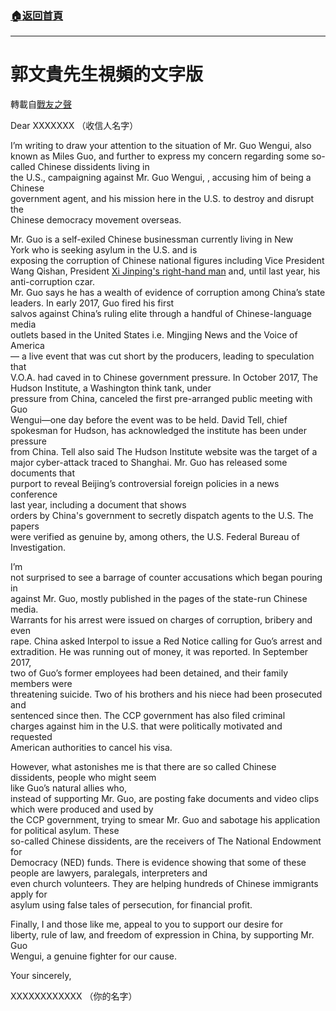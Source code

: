 ###  [:house:返回首頁](https://github.com/ourhimalayas/txt)
---
# 郭文貴先生視頻的文字版
轉載自[戰友之聲](http://littleantvoice.blogspot.com)

Dear XXXXXXX （收信人名字）




I’m writing to draw your attention to the situation of Mr. Guo Wengui, also known as Miles Guo, and further to express my concern regarding some so-called Chinese dissidents living in<br>the U.S., campaigning against Mr. Guo Wengui, , accusing him of being a Chinese<br>government agent, and his mission here in the U.S. to destroy and disrupt the<br>Chinese democracy movement overseas.





Mr. Guo is a self-exiled Chinese businessman currently living in New<br>York who is seeking asylum in the U.S. and is<br>exposing the corruption of Chinese national figures including Vice President<br>Wang Qishan, President [Xi Jinping's right-hand man](https://asia.nikkei.com/Editor-s-Picks/China-up-close/Only-Wang-Qishan-knew-what-Xi-Jinping-was-going-to-do) and, until last year, his anti-corruption czar.<br>Mr. Guo says he has a wealth of evidence of corruption among China’s state<br>leaders. In early 2017, Guo fired his first<br>salvos against China’s ruling elite through a handful of Chinese-language media<br>outlets based in the United States i.e. Mingjing News and the Voice of America<br>— a live event that was cut short by the producers, leading to speculation that<br>V.O.A. had caved in to Chinese government pressure. In October 2017, The<br>Hudson Institute, a Washington think tank, under<br>pressure from China, canceled the first pre-arranged public meeting with Guo<br>Wengui—one day before the event was to be held. David Tell, chief<br>spokesman for Hudson, has acknowledged the institute has been under pressure<br>from China. Tell also said The Hudson Institute website was the target of a<br>major cyber-attack traced to Shanghai. Mr. Guo has released some documents that<br>purport to reveal Beijing’s controversial foreign policies in a news conference<br>last year, including a document that shows<br>orders by China's government to secretly dispatch agents to the U.S. The papers<br>were verified as genuine by, among others, the U.S. Federal Bureau of<br>Investigation.





I’m<br>not surprised to see a barrage of counter accusations which began pouring in<br>against Mr. Guo, mostly published in the pages of the state-run Chinese media.<br>Warrants for his arrest were issued on charges of corruption, bribery and even<br>rape. China asked Interpol to issue a Red Notice calling for Guo’s arrest and<br>extradition. He was running out of money, it was reported. In September 2017,<br>two of Guo’s former employees had been detained, and their family members were<br>threatening suicide. Two of his brothers and his niece had been prosecuted and<br>sentenced since then. The CCP government has also filed criminal<br>charges against him in the U.S. that were politically motivated and requested<br>American authorities to cancel his visa.


However, what astonishes me is that there are so called Chinese<br>dissidents, people who might seem<br>like Guo’s natural allies who,<br>instead of supporting Mr. Guo, are posting fake documents and video clips which were produced and used by<br>the CCP government, trying to smear Mr. Guo and sabotage his application for political asylum. These<br>so-called Chinese dissidents, are the receivers of The National Endowment for<br>Democracy (NED) funds. There is evidence showing that some of these people are lawyers, paralegals, interpreters and<br>even church volunteers. They are helping hundreds of Chinese immigrants apply for<br>asylum using false tales of persecution, for financial profit.





Finally, I and those like me, appeal to you to support our desire for<br>liberty, rule of law, and freedom of expression in China, by supporting Mr. Guo<br>Wengui, a genuine fighter for our cause.





Your sincerely,





XXXXXXXXXXXX （你的名字）